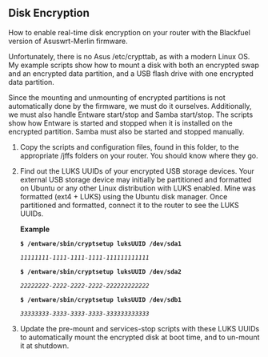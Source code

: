 Disk Encryption
---------------
How to enable real-time disk encryption on your router with the Blackfuel version of Asuswrt-Merlin firmware.

Unfortunately, there is no Asus /etc/crypttab, as with a modern Linux OS.  My example scripts show how to mount a disk with both an encrypted swap and an encrypted data partition, and a USB flash drive with one encrypted data partition.

Since the mounting and unmounting of encrypted partitions is not automatically done by the firmware, we must do it ourselves.  Additionally, we must also handle Entware start/stop and Samba start/stop.  The scripts show how Entware is started and stopped when it is installed on the encrypted partition.  Samba must also be started and stopped manually.

1. Copy the scripts and configuration files, found in this folder, to the appropriate /jffs folders on your router.  You should know where they go.

2. Find out the LUKS UUIDs of your encrypted USB storage devices.  Your external USB storage device may initially be partitioned and formatted on Ubuntu or any other Linux distribution with LUKS enabled.  Mine was formatted (ext4 + LUKS) using the Ubuntu disk manager.  Once partitioned and formatted, connect it to the router to see the LUKS UUIDs.

    **Example**
    
    **`$ /entware/sbin/cryptsetup luksUUID /dev/sda1`**
    
    *`11111111-1111-1111-1111-111111111111`*

    **`$ /entware/sbin/cryptsetup luksUUID /dev/sda2`**

    *`22222222-2222-2222-2222-222222222222`*

    **`$ /entware/sbin/cryptsetup luksUUID /dev/sdb1`**

    *`33333333-3333-3333-3333-333333333333`*

3. Update the pre-mount and services-stop scripts with these LUKS UUIDs to automatically mount the encrypted disk at boot time, and to un-mount it at shutdown.
